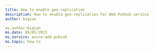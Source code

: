 ```yaml
---
title: How to enable geo-replication
description: How to enable geo-replication for Web PubSub service
author: biqian

ms.author:biqian
ms.date: 06/01/2023
ms.service: azure-web-pubsub
ms.topic: how-to
---
```

